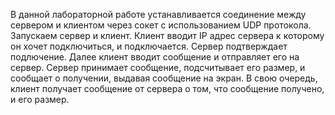 В данной лабораторной работе устанавливается соединение между сервером и клиентом через сокет с использованием UDP протокола. Запускаем сервер и клиент. Клиент вводит IP адрес сервера к которому он хочет подключиться, и подключается. Сервер подтверждает подлючение. Далее клиент вводит сообщение и отправляет его на сервер. Сервер принимает сообщение, подсчитывает его размер, и сообщает о получении, выдавая сообщение на экран. В свою очередь, клиент получает сообщение от сервера о том, что сообщение получено, и его размер.
